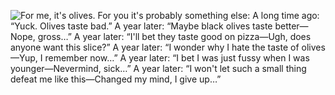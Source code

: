 ![For me, it's olives. For you it's probably something else:
A long time ago: “Yuck. Olives taste bad.”
A year later: “Maybe black olives taste better—Nope, gross…”
A year later: “I'll bet they taste good on pizza—Ugh, does anyone want this slice?”
A year later: “I wonder why I hate the taste of olives—Yup, I remember now…”
A year later: “I bet I was just fussy when I was younger—Nevermind, sick…”
A year later: “I won't let such a small thing defeat me like this—Changed my mind, I give up…”
](http://www.thedoghousediaries.com/dhdcomics/2010-07-26-f515963.png)
